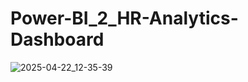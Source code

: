 # Power-BI_2_HR-Analytics-Dashboard
![2025-04-22_12-35-39](https://github.com/user-attachments/assets/8cd86d4d-a154-4de6-80aa-db5710543c1c)
